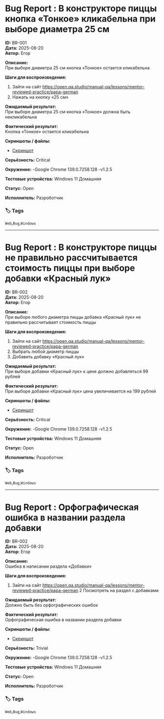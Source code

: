 # Bug Report : В конструкторе пиццы кнопка «Тонкое» кликабельна при выборе диаметра 25 см

**ID:** BR-001  
**Дата:** 2025-08-20  
**Автор:** Егор  

**Описание:**  
При выборе диаметра 25 см кнопка «Тонкое» остается кликабельна

**Шаги для воспроизведения:**  
1. Зайти на сайт https://open.qa.studio/manual-qa/lessons/mentor-reviewed-practice/papa-german
2. Нажать на кнопку «25 см»

**Ожидаемый результат:**  
При выборе диаметра 25 см кнопка «Тонкое» должна быть некликабельна

**Фактический результат:**  
Кнопка «Тонкое» остается кликабельна

**Скриншоты / файлы:**  
- [Скриншот](screenshots/BR-001.jpg)


**Серьёзность:** Critical 

**Окружение:** -Google Chrome 139.0.7258.128
-v1.2.5

**Тестовые устройства:** Windows 11 Домашняя

**Статус:** Open  

**Исполнитель:** Разроботчик

### 🏷️ Tags
`Web`,`Bug`,`Windows`

---

# Bug Report : В конструкторе пиццы не правильно рассчитывается стоимость пиццы при выборе добавки «Красный лук»

**ID:** BR-002  
**Дата:** 2025-08-20  
**Автор:** Егор  

**Описание:**  
При выборе любого диаметра пиццы добавка «Красный лук» не правильно рассчитывает стоимость пиццы

**Шаги для воспроизведения:**  
1. Зайти на сайт https://open.qa.studio/manual-qa/lessons/mentor-reviewed-practice/papa-german
2. Выбрать любой диаметр пиццы
3. Добавить добавку «Красный лук»

**Ожидаемый результат:**  
При выборе добавки «Красный лук» к цене должно добавляться 99 рублей

**Фактический результат:**  
При выборе добавки «Красный лук» цена увеличивается на 199 рублей

**Скриншоты / файлы:**  
- [Скриншот](screenshots/BR-002.jpg)


**Серьёзность:** Critical 

**Окружение:** -Google Chrome 139.0.7258.128
-v1.2.5

**Тестовые устройства:** Windows 11 Домашняя

**Статус:** Open  

**Исполнитель:** Разроботчик

### 🏷️ Tags
`Web`,`Bug`,`Windows`

---

# Bug Report : Орфографическая ошибка в названии раздела добавки

**ID:** BR-002  
**Дата:** 2025-08-20  
**Автор:** Егор  

**Описание:**  
Ошибка в написании раздела «Добавки»

**Шаги для воспроизведения:**  
1. Зайти на сайт https://open.qa.studio/manual-qa/lessons/mentor-reviewed-practice/papa-german
2 Посмотреть на раздел с добавками

**Ожидаемый результат:**  
Должно быть без орфографических ошибок 

**Фактический результат:**  
Орфографическая ошибка в названии раздела добавки 

**Скриншоты / файлы:**  
- [Скриншот](screenshots/BR-003.jpg)


**Серьёзность:** Trivial 

**Окружение:** -Google Chrome 139.0.7258.128
-v1.2.5

**Тестовые устройства:** Windows 11 Домашняя

**Статус:** Open  

**Исполнитель:** Разроботчик

### 🏷️ Tags
`Web`,`Bug`,`Windows`


